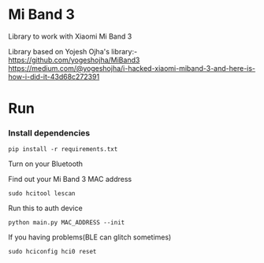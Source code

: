 # Mi Band 3
Library to work with Xiaomi Mi Band 3

Library based on Yojesh Ojha's library:-
https://github.com/yogeshojha/MiBand3
https://medium.com/@yogeshojha/i-hacked-xiaomi-miband-3-and-here-is-how-i-did-it-43d68c272391

# Run

### Install dependencies

`pip install -r requirements.txt`

Turn on your Bluetooth

Find out your Mi Band 3 MAC address

```sudo hcitool lescan```

Run this to auth device

```python main.py MAC_ADDRESS --init```

If you having problems(BLE can glitch sometimes)

```sudo hciconfig hci0 reset```
